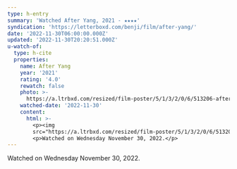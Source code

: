 ```yaml
---
type: h-entry
summary: 'Watched After Yang, 2021 - ★★★★'
syndication: 'https://letterboxd.com/benji/film/after-yang/'
date: '2022-11-30T06:00:00.000Z'
updated: '2022-11-30T20:20:51.000Z'
u-watch-of:
  type: h-cite
  properties:
    name: After Yang
    year: '2021'
    rating: '4.0'
    rewatch: false
    photo: >-
      https://a.ltrbxd.com/resized/film-poster/5/1/3/2/0/6/513206-after-yang-0-600-0-900-crop.jpg?v=a7b081cba8
    watched-date: '2022-11-30'
    content:
      html: >-
        <p><img
        src="https://a.ltrbxd.com/resized/film-poster/5/1/3/2/0/6/513206-after-yang-0-600-0-900-crop.jpg?v=a7b081cba8"/></p>
        <p>Watched on Wednesday November 30, 2022.</p>
---
```

Watched on Wednesday November 30, 2022.
